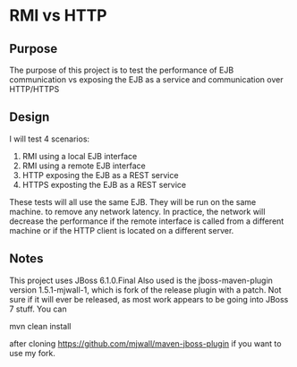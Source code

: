 # RMI vs HTTP

## Purpose
The purpose of this project is to test the performance of EJB communication vs
exposing the EJB as a service and communication over HTTP/HTTPS

## Design
I will test 4 scenarios:

1. RMI using a local EJB interface
2. RMI using a remote EJB interface
3. HTTP exposing the EJB as a REST service
4. HTTPS exposting the EJB as a REST service

These tests will all use the same EJB.  They will be run on the same machine.
to remove any network latency.  In practice, the network will decrease the
performance if the remote interface is called from a different machine or if
the HTTP client is located on a different server.

## Notes

This project uses JBoss 6.1.0.Final
Also used is the jboss-maven-plugin version 1.5.1-mjwall-1, which is fork of the release plugin with a patch.  Not sure
if it will ever be released, as most work appears to be going into JBoss 7 stuff.  You can

   mvn clean install

after cloning https://github.com/mjwall/maven-jboss-plugin if you want to use my fork.


